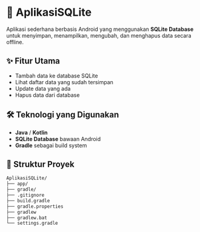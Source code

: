 # 📱 AplikasiSQLite

Aplikasi sederhana berbasis Android yang menggunakan **SQLite Database** untuk menyimpan, menampilkan, mengubah, dan menghapus data secara offline.

## ✨ Fitur Utama
- Tambah data ke database SQLite
- Lihat daftar data yang sudah tersimpan
- Update data yang ada
- Hapus data dari database

## 🛠️ Teknologi yang Digunakan
- **Java** / **Kotlin**
- **SQLite Database** bawaan Android
- **Gradle** sebagai build system

## 📂 Struktur Proyek
```bash
AplikasiSQLite/
├── app/               
├── gradle/           
├── .gitignore
├── build.gradle
├── gradle.properties
├── gradlew
├── gradlew.bat
└── settings.gradle
